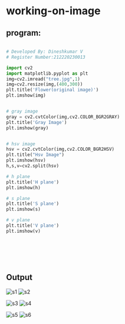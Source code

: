 # working-on-image
## program:
```python

# Developed By: Dineshkumar V
# Register Number:212220230013

import cv2
import matplotlib.pyplot as plt
img=cv2.imread("tree.jpg",1)
img=cv2.resize(img,(400,300))
plt.title('Flower(original image)')
plt.imshow(img)


# gray image
gray = cv2.cvtColor(img,cv2.COLOR_BGR2GRAY)
plt.title('Gray Image')
plt.imshow(gray)


# hsv image
hsv = cv2.cvtColor(img,cv2.COLOR_BGR2HSV)
plt.title("Hsv Image")
plt.imshow(hsv)
h,s,v=cv2.split(hsv)

# h plane
plt.title('H plane')
plt.imshow(h)

# s plane
plt.title('S plane')
plt.imshow(s)

# v plane
plt.title('V plane')
plt.imshow(v)
```
## <br><br><br>Output


![s1](https://user-images.githubusercontent.com/75235789/175783140-8f870b4a-c2f4-420b-a4fc-47ba314dfb42.jpg)
![s2](https://user-images.githubusercontent.com/75235789/175783139-ef17747a-a0cc-4b30-9dd9-87b4c0fa6e1e.jpg)

![s3](https://user-images.githubusercontent.com/75235789/175783138-bb270ac3-aed8-4166-9bca-15e7555db462.jpg)
![s4](https://user-images.githubusercontent.com/75235789/175783137-a8dfa02b-fde6-4283-91cf-edf74bdb89e6.jpg)

![s5](https://user-images.githubusercontent.com/75235789/175783143-b3e022ca-c213-4a1f-85a8-f35614d23a2f.jpg)
![s6](https://user-images.githubusercontent.com/75235789/175783141-563bfd70-bda3-4bfa-8b79-0700edb4f9a1.jpg)
